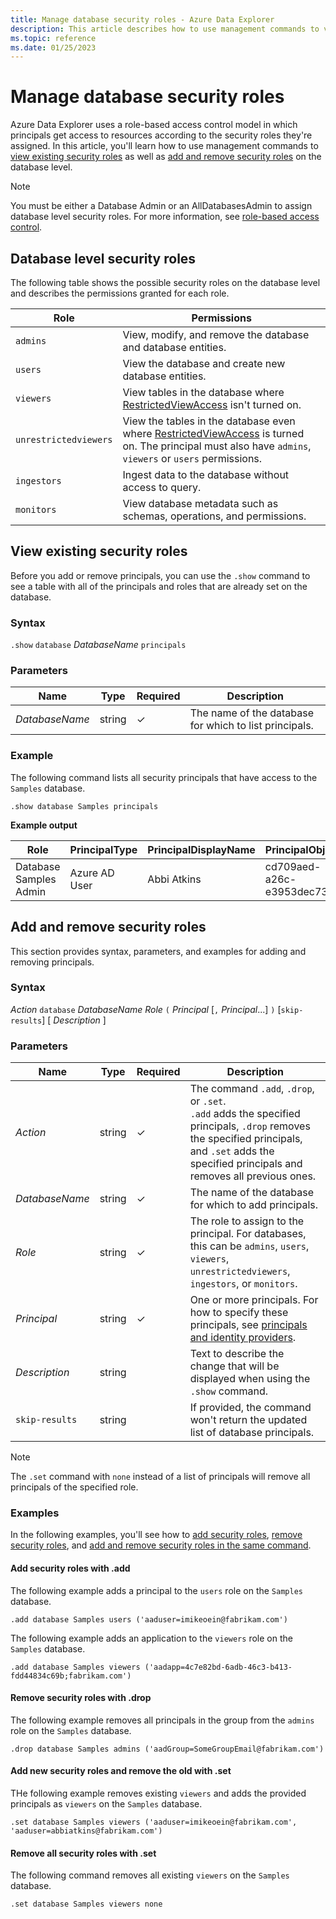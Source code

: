 ```yaml
---
title: Manage database security roles - Azure Data Explorer
description: This article describes how to use management commands to view, add, and remove security roles on the database level in Azure Data Explorer.
ms.topic: reference
ms.date: 01/25/2023
---
```


# Manage database security roles

Azure Data Explorer uses a role-based access control model in which principals get access to resources according to the security roles they're assigned. In this article, you'll learn how to use management commands to [view existing security roles](#view-existing-security-roles) as well as [add and remove security roles](#add-and-remove-security-roles) on the database level.

> [!NOTE]
> You must be either a Database Admin or an AllDatabasesAdmin to assign database level security roles. For more information, see [role-based access control](access-control/role-based-access-control.md).

## Database level security roles

The following table shows the possible security roles on the database level and describes the permissions granted for each role.

|Role|Permissions|
|--|--|
|`admins` | View, modify, and remove the database and database entities.|
|`users` | View the database and create new database entities.|
|`viewers` | View tables in the database where [RestrictedViewAccess](restrictedviewaccesspolicy.md) isn't turned on.|
|`unrestrictedviewers`| View the tables in the database even where [RestrictedViewAccess](restrictedviewaccesspolicy.md) is turned on. The principal must also have `admins`, `viewers` or `users` permissions. |
|`ingestors` | Ingest data to the database without access to query. |
|`monitors` | View database metadata such as schemas, operations, and permissions.|

## View existing security roles

Before you add or remove principals, you can use the `.show` command to see a table with all of the principals and roles that are already set on the database.

### Syntax

`.show` `database` *DatabaseName* `principals`

### Parameters

|Name|Type|Required|Description|
|--|--|--|--|
| *DatabaseName* | string | &check; | The name of the database for which to list principals.|

### Example

The following command lists all security principals that have access to the `Samples` database.

```kusto
.show database Samples principals
```

**Example output**

|Role |PrincipalType |PrincipalDisplayName |PrincipalObjectId |PrincipalFQN|
|---|---|---|---|---|
|Database Samples Admin |Azure AD User |Abbi Atkins |cd709aed-a26c-e3953dec735e |aaduser=abbiatkins@fabrikam.com|

## Add and remove security roles

This section provides syntax, parameters, and examples for adding and removing principals.

### Syntax

*Action* `database` *DatabaseName* *Role* `(` *Principal* [`,` *Principal*...] `)` [`skip-results`] [ *Description* ]

### Parameters

|Name|Type|Required|Description|
|--|--|--|--|
| *Action* | string | &check; | The command `.add`, `.drop`, or `.set`.<br/>`.add` adds the specified principals, `.drop` removes the specified principals, and `.set` adds the specified principals and removes all previous ones.|
| *DatabaseName* | string | &check; | The name of the database for which to add principals.|
| *Role* | string | &check; | The role to assign to the principal. For databases, this can be `admins`, `users`, `viewers`, `unrestrictedviewers`, `ingestors`, or `monitors`.|
| *Principal* | string | &check; | One or more principals. For how to specify these principals, see [principals and identity providers](./access-control/principals-and-identity-providers.md#examples-for-azure-ad-principals).|
| *Description* | string | | Text to describe the change that will be displayed when using the `.show` command.|
| `skip-results` | string | | If provided, the command won't return the updated list of database principals.|

> [!NOTE]
> The `.set` command with `none` instead of a list of principals will remove all principals of the specified role.

### Examples

In the following examples, you'll see how to [add security roles](#add-security-roles-with-add), [remove security roles](#remove-security-roles-with-drop), and [add and remove security roles in the same command](#add-new-security-roles-and-remove-the-old-with-set).

#### Add security roles with .add

The following example adds a principal to the `users` role on the `Samples` database.

```kusto
.add database Samples users ('aaduser=imikeoein@fabrikam.com')
```

The following example adds an application to the `viewers` role on the `Samples` database.

```kusto
.add database Samples viewers ('aadapp=4c7e82bd-6adb-46c3-b413-fdd44834c69b;fabrikam.com')
```

#### Remove security roles with .drop

The following example removes all principals in the group from the `admins` role on the `Samples` database.

```kusto
.drop database Samples admins ('aadGroup=SomeGroupEmail@fabrikam.com')
```

#### Add new security roles and remove the old with .set

THe following example removes existing `viewers` and adds the provided principals as `viewers` on the `Samples` database.

```kusto
.set database Samples viewers ('aaduser=imikeoein@fabrikam.com', 'aaduser=abbiatkins@fabrikam.com')
```

#### Remove all security roles with .set

The following command removes all existing `viewers` on the `Samples` database.

```kusto
.set database Samples viewers none
```
